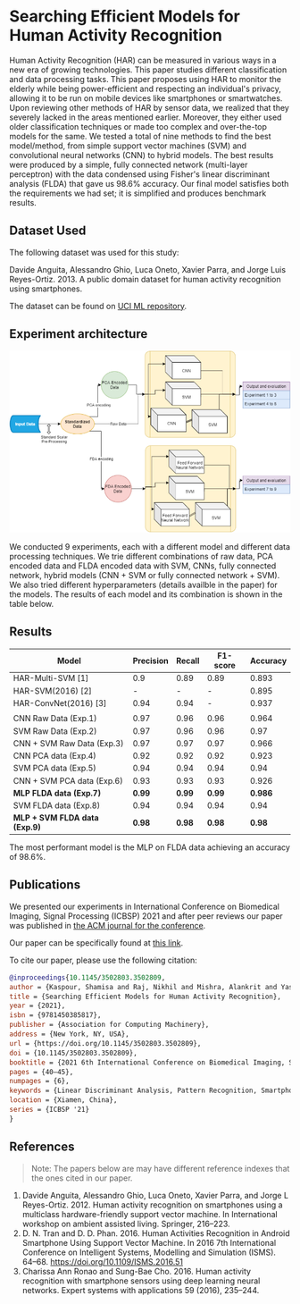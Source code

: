 # Searching Efficient Models for Human Activity Recognition

Human Activity Recognition (HAR) can be measured in various ways in a new era of growing technologies. This paper studies different classification and data processing tasks. This paper proposes using HAR to monitor the elderly while being power-efficient and respecting an individual's privacy, allowing it to be run on mobile devices like smartphones or smartwatches. Upon reviewing other methods of HAR by sensor data, we realized that they severely lacked in the areas mentioned earlier. Moreover, they either used older classification techniques or made too complex and over-the-top models for the same. We tested a total of nine methods to find the best model/method, from simple support vector machines (SVM) and convolutional neural networks (CNN) to hybrid models. The best results were produced by a simple, fully connected network (multi-layer perceptron) with the data condensed using Fisher's linear discriminant analysis (FLDA) that gave us 98.6% accuracy. Our final model satisfies both the requirements we had set; it is simplified and produces benchmark results.

## Dataset Used
The following dataset was used for this study:

Davide Anguita, Alessandro Ghio, Luca Oneto, Xavier Parra, and Jorge Luis Reyes-Ortiz. 2013. A public domain dataset for human activity recognition using smartphones.

The dataset can be found on [UCI ML repository](https://archive.ics.uci.edu/ml/datasets/human+activity+recognition+using+smartphones).



## Experiment architecture

![Experiment Arthitecture](experiment_arch.jpg)

We conducted 9 experiments, each with a different model and different data processing techniques. We trie different combinations of raw data, PCA encoded data and FLDA encoded data with SVM, CNNs, fully connected network, hybrid models (CNN + SVM or fully connected network + SVM). We also tried different hyperparameters (details availble in the paper) for the models. The results of each model and its combination is shown in the table below.

## Results

| Model                           | Precision | Recall   | F1-score | Accuracy  |
| ------------------------------- | --------- | -------- | -------- | --------- |
| HAR-Multi-SVM [1]               | 0.9       | 0.89     | 0.89     | 0.893     |
| HAR-SVM(2016) [2]               | -         | -        | -        | 0.895     |
| HAR-ConvNet(2016) [3]           | 0.94      | 0.94     | -        | 0.937     |
|                                 |           |          |          |           |
| CNN Raw Data (Exp.1)            | 0.97      | 0.96     | 0.96     | 0.964     |
| SVM Raw Data (Exp.2)            | 0.97      | 0.96     | 0.96     | 0.97      |
| CNN + SVM Raw Data (Exp.3)      | 0.97      | 0.97     | 0.97     | 0.966     |
| CNN PCA data (Exp.4)            | 0.92      | 0.92     | 0.92     | 0.923     |
| SVM PCA data (Exp.5)            | 0.94      | 0.94     | 0.94     | 0.94      |
| CNN + SVM PCA data (Exp.6)      | 0.93      | 0.93     | 0.93     | 0.926     |
| **MLP FLDA data (Exp.7)**       | **0.99**  | **0.99** | **0.99** | **0.986** |
| SVM FLDA data (Exp.8)           | 0.94      | 0.94     | 0.94     | 0.94      |
| **MLP + SVM FLDA data (Exp.9)** | **0.98**  | **0.98** | **0.98** | **0.98**  |

The most performant model is the MLP on FLDA data achieving an accuracy of 98.6%.

## Publications

We presented our experiments in International Conference on Biomedical Imaging, Signal Processing (ICBSP) 2021 and after peer reviews our paper was published in [the ACM journal for the conference](https://doi.org/10.1145/3502803).

Our paper can be specifically found at [this link](https://doi.org/10.1145/3502803.3502809).

To cite our paper, please use the following citation:

```bibtex
@inproceedings{10.1145/3502803.3502809,
author = {Kaspour, Shamisa and Raj, Nikhil and Mishra, Alankrit and Yassine, Abdulsalam and Eustaquio Alves De Oliveira, Thiago},
title = {Searching Efficient Models for Human Activity Recognition},
year = {2021},
isbn = {9781450385817},
publisher = {Association for Computing Machinery},
address = {New York, NY, USA},
url = {https://doi.org/10.1145/3502803.3502809},
doi = {10.1145/3502803.3502809},
booktitle = {2021 6th International Conference on Biomedical Imaging, Signal Processing},
pages = {40–45},
numpages = {6},
keywords = {Linear Discriminant Analysis, Pattern Recognition, Smartphone Sensor Data, Human Activity Recognition},
location = {Xiamen, China},
series = {ICBSP '21}
}
```

## References

> Note: The papers below are may have different reference indexes that the ones cited in our paper.
  
1. Davide Anguita, Alessandro Ghio, Luca Oneto, Xavier Parra, and Jorge L Reyes-Ortiz. 2012. Human activity recognition on smartphones using a multiclass hardware-friendly support vector machine. In International workshop on ambient assisted living. Springer, 216–223.
2. D. N. Tran and D. D. Phan. 2016. Human Activities Recognition in Android Smartphone Using Support Vector Machine. In 2016 7th International Conference on Intelligent Systems, Modelling and Simulation (ISMS). 64–68. https://doi.org/10.1109/ISMS.2016.51
3. Charissa Ann Ronao and Sung-Bae Cho. 2016. Human activity recognition with smartphone sensors using deep learning neural networks. Expert systems with applications 59 (2016), 235–244.
